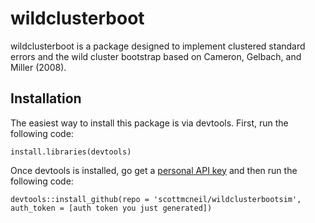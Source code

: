 
<!-- README.md is generated from README.Rmd. Please edit that file -->
wildclusterboot
===============

wildclusterboot is a package designed to implement clustered standard errors and the wild cluster bootstrap based on Cameron, Gelbach, and Miller (2008).

Installation
------------

The easiest way to install this package is via devtools. First, run the following code:

    install.libraries(devtools)

Once devtools is installed, go get a [personal API key](https://github.com/settings/tokens) and then run the following code:

    devtools::install_github(repo = 'scottmcneil/wildclusterbootsim', auth_token = [auth token you just generated])
